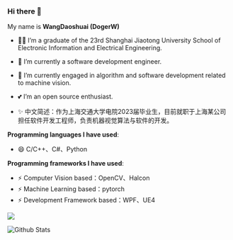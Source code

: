 
### Hi there 👋

<!--
**ElderJames/ElderJames** is a ✨ _special_ ✨ repository because its `README.md` (this file) appears on your GitHub profile.

Here are some ideas to get you started:

- 🔭 I’m currently working on ...
- 🌱 I’m currently learning ...
- 👯 I’m looking to collaborate on ...
- 🤔 I’m looking for help with ...
- 💬 Ask me about ...
- 📫 How to reach me: ...
- 😄 Pronouns: ...
- ⚡ Fun fact: ...
-->




My name is **WangDaoshuai (DogerW)**

- 👨‍💻 I’m a graduate of the 23rd Shanghai Jiaotong University School of Electronic Information and Electrical Engineering.
- 🔭 I’m currently a software development engineer.
- 🌱 I’m currently engaged in algorithm and software development related to machine vision.
- 💕 I’m an open source enthusiast.


- ✨ 中文简述：作为上海交通大学电院2023届毕业生，目前就职于上海某公司担任软件开发工程师，负责机器视觉算法与软件的开发。

**Programming languages I have used**:
- 😄 C/C++、C#、Python

**Programming frameworks I have used**:
- ⚡ Computer Vision based：OpenCV、Halcon
- ⚡ Machine Learning based：pytorch
- ⚡ Development Framework based：WPF、UE4


<img align="center" src="https://hits.b3log.org/elderjames/elderjames.svg" />






  ![Github Stats](https://github-readme-stats.vercel.app/api?username=WangDaoshuai&show_icons=true&theme=tokyonight)
